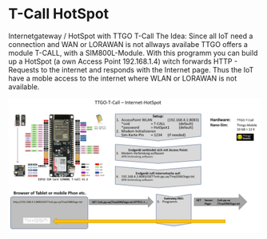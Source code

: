 # T-Call HotSpot
Internetgateway / HotSpot with TTGO T-Call 
The Idea: Since all IoT need a connection and WAN or LORAWAN is not allways availabe TTGO offers a module T-CALL, with a SIM800L-Module.
With this programm you can build up a HotSpot (a own Access Point 192.168.1.4) witch forwards HTTP - Requests to the internet and responds with the Internet page. Thus the IoT have a moble access to the internet where WLAN or LORAWAN is not available.

![Setup](/TTGO-CALL_InternetGateway1.jpg)
